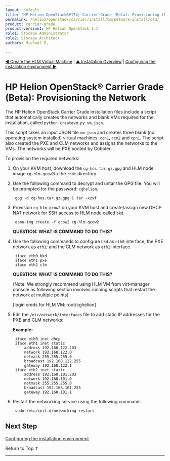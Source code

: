 ```yaml
---
layout: default
title: "HP Helion OpenStack&#174; Carrier Grade (Beta): Provisioning the Network"
permalink: /helion/openstack/carrier/install/bm/network-install/old/
product: carrier-grade
product-version1: HP Helion OpenStack 1.1
role1: Storage Administrator
role2: Storage Architect
authors: Michael B, 

---
```

<!--UNDER REVISION-->


<script>

function PageRefresh {
onLoad="window.refresh"
}

PageRefresh();	

</script>

<p style="font-size: small;"><a href="/helion/openstack/carrier/install/bm/hlm-vm/">&#9664; Create the HLM Virtual Machine</a> | <a href="/helion/openstack/carrier/install/bm/overview/">&#9650; Installation Overview</a> |  <a href="/helion/openstack/carrier/install/bm/environment/"> Configuring the installation environment &#9654;</a> </p> 

# HP Helion OpenStack&#174; Carrier Grade (Beta): Provisioning the Network
 
The HP Helion OpenStack Carrier Grade installation files include a script that automatically creates the networks and blank VMs required for the installation, called `python createvm.py vm.json`. 

This script takes an input JSON file `vm.json` and creates three blank (no operating system installed) virtual machines: `ccn1`, `ccn2` and `cpn1`. The script also created the PXE and CLM networks and assigns the networks to the VMs. The networks will be PXE booted by Cobbler. 

To provision the required networks:

1. On your KVM host, download the `cg-hos.tar.gz.gpg` and HLM node image `cg-hlm.qcow2`to the `root` directory

2. Use the following command to decrypt and untar the GPG file. You will be prompted for the password: `cghelion`.

		gpg -d cg-hos.tar.gz.gpg | tar -xzvf 

3. Provision `cg-hlm.qcow2` on your KVM host and create/assign new DHCP NAT network for SSH access to HLM node called `bkd`.

		qemu-img create -f qcow2 cg-hlm.qcow2

	**QUESTION: WHAT IS COMMAND TO DO THIS?**

4. Use the following commands to configure `bkd` as `eth0` interface; the PXE network as `eth1`; and the CLM network as `eth2` interface.

		iface eth0 bkd
		iface eth1 pxe
		iface eth2 clm

	**QUESTION: WHAT IS COMMAND TO DO THIS?**

	(Note: We strongly recommend using HLM VM from virt-manager console as following section involves running scripts that restart the network at multiple points)

	[login creds for HLM VM: root/cghelion]

4. Edit the `/etc/network/interfaces` file to add static IP addresses for the PXE and CLM networks:

	**Example:**

		iface eth0 inet dhcp
		iface eth1 inet static
			address 192.168.122.203
			network 192.168.122.0
			netmask 255.255.255.0
			broadcast 192.168.122.255
			gateway 192.168.122.1
		iface eth2 inet static
			address 192.168.101.203
			network 192.168.101.0
			netmask 255.255.255.0
			broadcast 192.168.101.255
			gateway 192.168.101.1


5. Restart the networking service using the following command:

		sudo /etc/init.d/networking restart

## Next Step

[Configuring the installation environment](/helion/openstack/carrier/install/bm/environment/)

<a href="#top" style="padding:14px 0px 14px 0px; text-decoration: none;"> Return to Top &#8593; </a>

---
